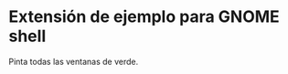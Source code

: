 Extensión de ejemplo para GNOME shell
=====================================

Pinta todas las ventanas de verde.
